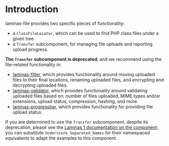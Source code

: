 # Introduction

laminas-file provides two specific pieces of functionality:

- a `ClassFileLocator`, which can be used to find PHP class files under a given
  tree.
- a `Transfer` subcomponent, for managing file uploads and reporting upload
  progress.

**The `Transfer` subcomponent is deprecated**, and we recommend using the
file-related functionality in:

- [laminas-filter](https://docs.laminas.dev/laminas-filter/), which provides
  functionality around moving uploaded files to their final locations, renaming
  uploaded files, and encrypting and decrypting uploaded files.
- [laminas-validator](https://github.com/laminas/laminas-validator/), which
  provides functionality around validating uploaded files based on: number of
  files uploaded, MIME types and/or extensions, upload status, compression,
  hashing, and more.
- [laminas-progressbar](https://github.com/laminas/laminas-progressbar/), which
  provides functionality for providing file upload status.

If you are determined to use the `Transfer` subcomponent, despite its
deprecation, please see the [Laminas 1 documentation on the component](https://getlaminas.org/manual/1.12/en/laminas.file.transfer.introduction.html);
you can substitute `Underscore_Separated_Names` for their namespaced equivalents
to adapt the examples to this component.
